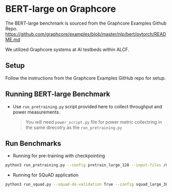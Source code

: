 # BERT-large on Graphcore

The BERT-large benchmark is sourced from the Graphcore Examples Github Repo. https://github.com/graphcore/examples/blob/master/nlp/bert/pytorch/README.md

We utilized Graphcore systems at AI testbeds within ALCF.

## Setup

Follow the instructions from the Graphcore Examples GitHub repo for setup.

## Running BERT-large Benchmark

* Use `run_pretraining.py` script provided here to collect throughput and power measurements. 
    > You will need `power_script.py` file for power metric collectring in the same direcotry as the `run_pretraining.py`

## Run Benchmarks 

* Running for pre-training with checkpointing

```bash
python3 run_pretraining.py --config pretrain_large_128 --input-files /mnt/localdata/torch_bert/packed_128/*.tfrecord --disable-progress-bar --packed-data --checkpoint-output-dir /projects/EE-ECP/fferdaus/bert_checkpoint/checkpoint_128/
```

* Running for SQuAD application 

```bash
python3 run_squad.py --squad-do-validation True --config squad_large_384 --checkpoint-input-dir /projects/EE-ECP/fferdaus/bert_checkpoint/checkpoint_512/step_2136
```
